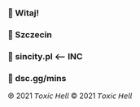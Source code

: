 ### 👋 Witaj!
###  📍 Szczecin
###   🔭 sincity.pl <-- INC
###     🌊 dsc.gg/mins
℗ 2021 𝘛𝘰𝘹𝘪𝘤 𝘏𝘦𝘭𝘭
© 2021 𝘛𝘰𝘹𝘪𝘤 𝘏𝘦𝘭𝘭

<!--
**kvcps/kvcps** is a ✨ _special_ ✨ repository because its `README.md` (this file) appears on your GitHub profile.

Here are some ideas to get you started:

- 🔭 I’m currently working on ...
- 🌱 I’m currently learning ...
- 👯 I’m looking to collaborate on ...
- 🤔 I’m looking for help with ...
- 💬 Ask me about ...
- 📫 How to reach me: ...
- 😄 Pronouns: ...
- ⚡ Fun fact: ...
-->
